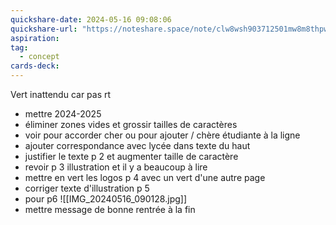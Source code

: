 ```yaml
---
quickshare-date: 2024-05-16 09:08:06
quickshare-url: "https://noteshare.space/note/clw8wsh903712501mw8m8thpw3#Oag1Ods5F0uBxsS/ctxmZxk2xnibc5fYBOHieM239D4"
aspiration: 
tag:
  - concept
cards-deck:
---
```

Vert inattendu car pas rt
- mettre 2024-2025
- éliminer zones vides et grossir tailles de caractères 
- voir pour accorder cher ou pour ajouter / chère étudiante à la ligne
- ajouter correspondance avec lycée dans texte du haut
- justifier le texte p 2 et augmenter taille de caractère 
- revoir p 3 illustration et il y a beaucoup à lire
- mettre en vert les logos p 4 avec un vert d'une autre page
- corriger texte d'illustration p 5
- pour p6 ![[IMG_20240516_090128.jpg]]
- mettre message de bonne rentrée à la fin